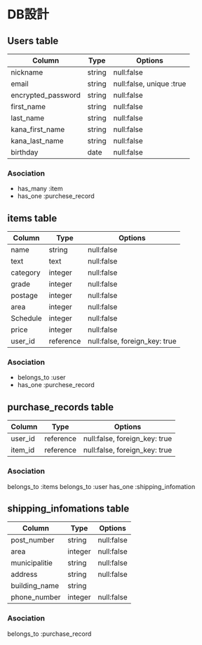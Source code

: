 # DB設計

## Users table
| Column            | Type                  | Options                             |
|-------------------|-----------------------|-------------------------------------|
| nickname          | string                | null:false                          |
| email             | string                | null:false, unique :true            |
| encrypted_password| string                | null:false                          |
| first_name        | string                | null:false                          |
| last_name         | string                | null:false                          |
| kana_first_name   | string                | null:false                          |
| kana_last_name    | string                | null:false                          |
| birthday          | date                  | null:false                          |

### Asociation

- has_many :item
- has_one :purchese_record

## items table
| Column          | Type                    | Options                            |
|-----------------|-------------------------|------------------------------------|
| name            | string                  | null:false                         |
| text            | text                    | null:false                         |
| category        | integer                 | null:false                         |
| grade           | integer                 | null:false                         |
| postage         | integer                 | null:false                         |
| area            | integer                 | null:false                         |
| Schedule        | integer                 | null:false                         |
| price           | integer                 | null:false                         |
| user_id         | reference               | null:false, foreign_key: true      |

### Asociation

- belongs_to :user
- has_one :purchese_record

## purchase_records table
| Column           | Type                   | Options                             |
|------------------|------------------------|-------------------------------------|
| user_id          | reference              | null:false, foreign_key: true       |
| item_id          | reference              | null:false, foreign_key: true       |

### Asociation

belongs_to :items
belongs_to :user
has_one :shipping_infomation

## shipping_infomations table
| Column           | Type                   | Options                             |
|------------------|------------------------|-------------------------------------|
| post_number      | string                 | null:false                          |
| area             | integer                | null:false                          |
| municipalitie    | string                 | null:false                          |
| address          | string                 | null:false                          |
| building_name    | string                 |                                     |
| phone_number     | integer                | null:false                          |

### Asociation

belongs_to :purchase_record